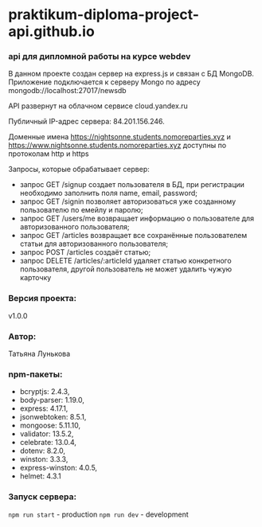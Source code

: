 # praktikum-diploma-project-api.github.io

### api для дипломной работы на курсе webdev
В данном проекте создан сервер на express.js и связан с БД MongoDB. Приложение подключается к серверу Mongo по адресу mongodb://localhost:27017/newsdb

API развернут на облачном сервисе cloud.yandex.ru

Публичный IP-адрес сервера: 84.201.156.246.

Доменные имена https://nightsonne.students.nomoreparties.xyz и https://www.nightsonne.students.nomoreparties.xyz доступны по протоколам http и https

Запросы, которые обрабатывает сервер:

- запрос GET /signup создает пользователя в БД, при регистрации необходимо заполнить поля name, email, password;
- запрос GET /signin позволяет авторизоваться уже созданному пользователю по емейлу и паролю;
- запрос GET /users/me возвращает информацию о пользователе для авторизованного пользователя;
- запрос GET /articles возвращает все сохранённые пользователем статьи для авторизованного пользователя;
- запрос POST /articles создаёт статью;
- запрос DELETE /articles/:articleId удаляет статью конкретного пользователя, другой пользователь не может удалить чужую карточку

### Версия проекта:
v1.0.0

### Автор:
Татьяна Лунькова

### npm-пакеты:
- bcryptjs: 2.4.3,
- body-parser: 1.19.0,
- express: 4.17.1,
- jsonwebtoken: 8.5.1,
- mongoose: 5.11.10,
- validator: 13.5.2,
- celebrate: 13.0.4,
- dotenv: 8.2.0,
- winston: 3.3.3,
- express-winston: 4.0.5,
- helmet: 4.3.1

### Запуск сервера:
`npm run start` - production
`npm run dev` - development
